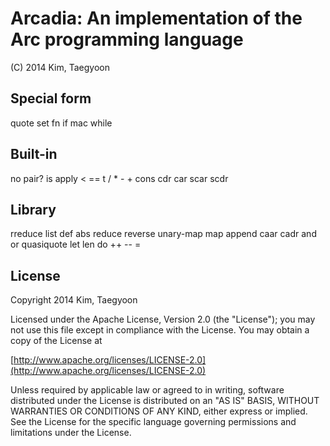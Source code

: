 # Arcadia: An implementation of the Arc programming language #

(C) 2014 Kim, Taegyoon

## Special form
quote set fn if mac while

## Built-in
no pair? is apply < == t / * - + cons cdr car scar scdr

## Library
rreduce list def abs reduce reverse unary-map map append caar cadr and or quasiquote let len do ++ -- =

## License ##

   Copyright 2014 Kim, Taegyoon

   Licensed under the Apache License, Version 2.0 (the "License");
   you may not use this file except in compliance with the License.
   You may obtain a copy of the License at

   [http://www.apache.org/licenses/LICENSE-2.0](http://www.apache.org/licenses/LICENSE-2.0)

   Unless required by applicable law or agreed to in writing, software
   distributed under the License is distributed on an "AS IS" BASIS,
   WITHOUT WARRANTIES OR CONDITIONS OF ANY KIND, either express or implied.
   See the License for the specific language governing permissions and
   limitations under the License.
